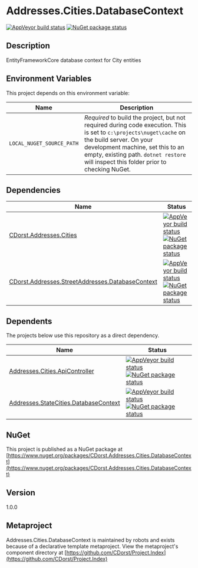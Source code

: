 # Addresses.Cities.DatabaseContext

[![AppVeyor build status](https://img.shields.io/appveyor/ci/cdorst/addresses-cities-databasecontext.svg?label=AppVeyor&style=for-the-badge)](https://ci.appveyor.com/project/cdorst/addresses-cities-databasecontext)
[![NuGet package status](https://img.shields.io/nuget/v/CDorst.Addresses.Cities.DatabaseContext.svg?label=NuGet&style=for-the-badge)](https://www.nuget.org/packages/CDorst.Addresses.Cities.DatabaseContext)

## Description

EntityFrameworkCore database context for City entities

## Environment Variables

This project depends on this environment variable:

Name | Description
---- | -----------
`LOCAL_NUGET_SOURCE_PATH` | *Required* to build the project, but not required during code execution. This is set to `c:\projects\nuget\cache` on the build server. On your development machine, set this to an empty, existing path. `dotnet restore` will inspect this folder prior to checking NuGet.

## Dependencies

Name | Status
---- | ------
[CDorst.Addresses.Cities](https://github.com/CDorst/Addresses.Cities) | [![AppVeyor build status](https://img.shields.io/appveyor/ci/cdorst/addresses-cities.svg?label=AppVeyor&style=flat-square)](https://ci.appveyor.com/project/cdorst/addresses-cities) [![NuGet package status](https://img.shields.io/nuget/v/CDorst.Addresses.Cities.svg?label=NuGet&style=flat-square)](https://www.nuget.org/packages/CDorst.Addresses.Cities)
[CDorst.Addresses.StreetAddresses.DatabaseContext](https://github.com/CDorst/Addresses.StreetAddresses.DatabaseContext) | [![AppVeyor build status](https://img.shields.io/appveyor/ci/cdorst/addresses-streetaddresses-databasecontext.svg?label=AppVeyor&style=flat-square)](https://ci.appveyor.com/project/cdorst/addresses-streetaddresses-databasecontext) [![NuGet package status](https://img.shields.io/nuget/v/CDorst.Addresses.StreetAddresses.DatabaseContext.svg?label=NuGet&style=flat-square)](https://www.nuget.org/packages/CDorst.Addresses.StreetAddresses.DatabaseContext)

## Dependents

The projects below use this repository as a direct dependency.

Name | Status
---- | ------
[Addresses.Cities.ApiController](https://github.com/CDorst/Addresses.Cities.ApiController) | [![AppVeyor build status](https://img.shields.io/appveyor/ci/cdorst/addresses-cities-apicontroller.svg?label=AppVeyor&style=flat-square)](https://ci.appveyor.com/project/cdorst/addresses-cities-apicontroller) [![NuGet package status](https://img.shields.io/nuget/v/CDorst.Addresses.Cities.ApiController.svg?label=NuGet&style=flat-square)](https://www.nuget.org/packages/CDorst.Addresses.Cities.ApiController)
[Addresses.StateCities.DatabaseContext](https://github.com/CDorst/Addresses.StateCities.DatabaseContext) | [![AppVeyor build status](https://img.shields.io/appveyor/ci/cdorst/addresses-statecities-databasecontext.svg?label=AppVeyor&style=flat-square)](https://ci.appveyor.com/project/cdorst/addresses-statecities-databasecontext) [![NuGet package status](https://img.shields.io/nuget/v/CDorst.Addresses.StateCities.DatabaseContext.svg?label=NuGet&style=flat-square)](https://www.nuget.org/packages/CDorst.Addresses.StateCities.DatabaseContext)

## NuGet


This project is published as a NuGet package at [https://www.nuget.org/packages/CDorst.Addresses.Cities.DatabaseContext](https://www.nuget.org/packages/CDorst.Addresses.Cities.DatabaseContext)

## Version

1.0.0

## Metaproject

Addresses.Cities.DatabaseContext is maintained by robots and exists because of a declarative template metaproject. View the metaproject's component directory at [https://github.com/CDorst/Project.Index](https://github.com/CDorst/Project.Index)

